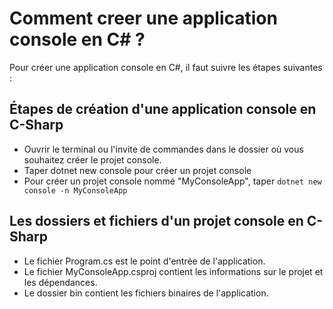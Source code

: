 # Comment creer une application console en C# ?

Pour créer une application console en C#, il faut suivre les étapes suivantes :

## Étapes de création d'une application console en C-Sharp

- Ouvrir le terminal ou l'invite de commandes dans le dossier où vous souhaitez créer le projet console.
- Taper dotnet new console pour créer un projet console
- Pour créer un projet console nommé "MyConsoleApp", taper `dotnet new console -n MyConsoleApp`

## Les dossiers et fichiers d'un projet console en C-Sharp

- Le fichier Program.cs est le point d'entrée de l'application.
- Le fichier MyConsoleApp.csproj contient les informations sur le projet et les dépendances.
- Le dossier bin contient les fichiers binaires de l'application.
